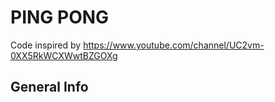 # PING PONG 
Code inspired by https://www.youtube.com/channel/UC2vm-0XX5RkWCXWwtBZGOXg
## General Info
